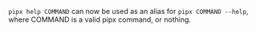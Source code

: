 `pipx help COMMAND` can now be used as an alias for `pipx COMMAND --help`,
where COMMAND is a valid pipx command, or nothing.
